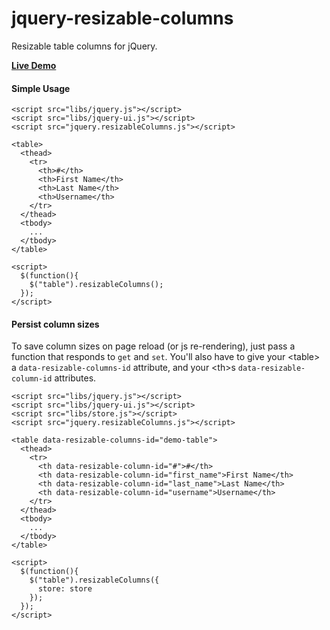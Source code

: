 jquery-resizable-columns
=======================

Resizable table columns for jQuery.

**[Live Demo](http://dobtco.github.io/jquery-resizable-columns)**

#### Simple Usage

```
<script src="libs/jquery.js"></script>
<script src="libs/jquery-ui.js"></script>
<script src="jquery.resizableColumns.js"></script>

<table>
  <thead>
    <tr>
      <th>#</th>
      <th>First Name</th>
      <th>Last Name</th>
      <th>Username</th>
    </tr>
  </thead>
  <tbody>
    ...
  </tbody>
</table>

<script>
  $(function(){
    $("table").resizableColumns();
  });
</script>
```

#### Persist column sizes

To save column sizes on page reload (or js re-rendering), just pass a function that responds to `get` and `set`. You'll also have to give your &lt;table&gt; a `data-resizable-columns-id` attribute, and your &lt;th&gt;s `data-resizable-column-id` attributes.

```
<script src="libs/jquery.js"></script>
<script src="libs/jquery-ui.js"></script>
<script src="libs/store.js"></script>
<script src="jquery.resizableColumns.js"></script>

<table data-resizable-columns-id="demo-table">
  <thead>
    <tr>
      <th data-resizable-column-id="#">#</th>
      <th data-resizable-column-id="first_name">First Name</th>
      <th data-resizable-column-id="last_name">Last Name</th>
      <th data-resizable-column-id="username">Username</th>
    </tr>
  </thead>
  <tbody>
    ...
  </tbody>
</table>

<script>
  $(function(){
    $("table").resizableColumns({
      store: store
    });
  });
</script>
```